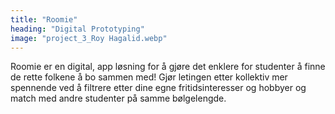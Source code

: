 ```yaml
---
title: "Roomie"
heading: "Digital Prototyping"
image: "project_3_Roy Hagalid.webp"
---
```


Roomie er en digital, app løsning for å gjøre det enklere for studenter å finne de rette folkene å bo sammen med! Gjør letingen etter kollektiv mer spennende ved å filtrere etter dine egne fritidsinteresser og hobbyer og match med andre studenter på samme bølgelengde.
